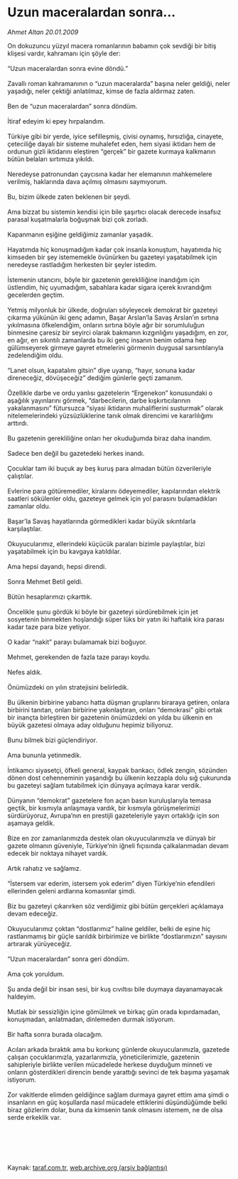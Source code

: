 # Uzun maceralardan sonra...

*Ahmet Altan 20.01.2009*

<div class="taraf_structure_2col_1zq">
<div class="margen_n">



 <p>On dokuzuncu yüzyıl macera romanlarının babamın çok sevdiği bir bitiş klişesi vardır, kahramanı için şöyle der: <br/><br/>“Uzun maceralardan sonra evine döndü.” <br/><br/>Zavallı roman kahramanının o “uzun maceralarda” başına neler geldiği, neler yaşadığı, neler çektiği anlatılmaz, kimse de fazla aldırmaz zaten. <br/><br/>Ben de “uzun maceralardan” sonra döndüm. <br/><br/>İtiraf edeyim ki epey hırpalandım. <br/><br/>Türkiye gibi bir yerde, iyice sefilleşmiş, çivisi oynamış, hırsızlığa, cinayete, çeteciliğe dayalı bir sisteme muhalefet eden, hem siyasi iktidarı hem de ordunun gizli iktidarını eleştiren “gerçek” bir gazete kurmaya kalkmanın bütün belaları sırtımıza yıkıldı. <br/><br/>Neredeyse patronundan çaycısına kadar her elemanının mahkemelere verilmiş, haklarında dava açılmış olmasını saymıyorum. <br/><br/>Bu, bizim ülkede zaten beklenen bir şeydi. <br/><br/>Ama bizzat bu sistemin kendisi için bile şaşırtıcı olacak derecede insafsız parasal kuşatmalarla boğuşmak bizi çok zorladı. <br/><br/>Kapanmanın eşiğine geldiğimiz zamanlar yaşadık. <br/><br/>Hayatımda hiç konuşmadığım kadar çok insanla konuştum, hayatımda hiç kimseden bir şey istememekle övünürken bu gazeteyi yaşatabilmek için neredeyse rastladığım herkesten bir şeyler istedim. <br/><br/>İstemenin utancını, böyle bir gazetenin gerekliliğine inandığım için üstlendim, hiç uyumadığım, sabahlara kadar sigara içerek kıvrandığım gecelerden geçtim. <br/><br/>Yetmiş milyonluk bir ülkede, doğruları söyleyecek demokrat bir gazeteyi çıkarma yükünün iki genç adamın, Başar Arslan’la Savaş Arslan’ın sırtına yıkılmasına öfkelendiğim, onların sırtına böyle ağır bir sorumluluğun binmesine çaresiz bir seyirci olarak bakmanın kızgınlığını yaşadığım, en zor, en ağır, en sıkıntılı zamanlarda bu iki genç insanın benim odama hep gülümseyerek girmeye gayret etmelerini görmenin duygusal sarsıntılarıyla zedelendiğim oldu. <br/><br/>“Lanet olsun, kapatalım gitsin” diye uyanıp, “hayır, sonuna kadar direneceğiz, dövüşeceğiz” dediğim günlerle geçti zamanım. <br/><br/>Özellikle darbe ve ordu yanlısı gazetelerin “Ergenekon” konusundaki o aşağılık yayınlarını görmek, “darbecilerin, darbe kışkırtıcılarının yakalanmasını” fütursuzca “siyasi iktidarın muhaliflerini susturmak” olarak nitelemelerindeki yüzsüzlüklerine tanık olmak direncimi ve kararlılığımı arttırdı. <br/><br/>Bu gazetenin gerekliliğine onları her okuduğumda biraz daha inandım. <br/><br/>Sadece ben değil bu gazetedeki herkes inandı. <br/><br/>Çocuklar tam iki buçuk ay beş kuruş para almadan bütün özverileriyle çalıştılar. <br/><br/>Evlerine para götüremediler, kiralarını ödeyemediler, kapılarından elektrik saatleri sökülenler oldu, gazeteye gelmek için yol parasını bulamadıkları zamanlar oldu. <br/><br/>Başar’la Savaş hayatlarında görmedikleri kadar büyük sıkıntılarla karşılaştılar. <br/><br/>Okuyucularımız, ellerindeki küçücük paraları bizimle paylaştılar, bizi yaşatabilmek için bu kavgaya katıldılar. <br/><br/>Ama hepsi dayandı, hepsi direndi. <br/><br/>Sonra Mehmet Betil geldi. <br/><br/>Bütün hesaplarımızı çıkarttık. <br/><br/>Öncelikle şunu gördük ki böyle bir gazeteyi sürdürebilmek için jet sosyetenin binmekten hoşlandığı süper lüks bir yatın iki haftalık kira parası kadar taze para bize yetiyor. <br/><br/>O kadar “nakit” parayı bulamamak bizi boğuyor. <br/><br/>Mehmet, gerekenden de fazla taze parayı koydu. <br/><br/>Nefes aldık. <br/><br/>Önümüzdeki on yılın stratejisini belirledik. <br/><br/>Bu ülkenin birbirine yabancı hatta düşman gruplarını biraraya getiren, onlara birbirini tanıtan, onları birbirine yakınlaştıran, onları “demokrasi” gibi ortak bir inançta birleştiren bir gazetenin önümüzdeki on yılda bu ülkenin en büyük gazetesi olmaya aday olduğunu hepimiz biliyoruz. <br/><br/>Bunu bilmek bizi güçlendiriyor. <br/><br/>Ama bununla yetinmedik. <br/><br/>İntikamcı siyasetçi, öfkeli general, kaypak bankacı, ödlek zengin, sözünden dönen dost cehenneminin yaşandığı bu ülkenin kezzapla dolu sığ çukurunda bu gazeteyi sağlam tutabilmek için dünyaya açılmaya karar verdik. <br/><br/>Dünyanın “demokrat” gazetelere fon açan basın kuruluşlarıyla temasa geçtik, bir kısmıyla anlaşmaya vardık, bir kısmıyla görüşmelerimizi sürdürüyoruz, Avrupa’nın en prestijli gazeteleriyle yayın ortaklığı için son aşamaya geldik. <br/><br/>Bize en zor zamanlarımızda destek olan okuyucularımızla ve dünyalı bir gazete olmanın güveniyle, Türkiye’nin iğneli fıçısında çalkalanmadan devam edecek bir noktaya nihayet vardık. <br/><br/>Artık rahatız ve sağlamız. <br/><br/>“İstersem var ederim, istersem yok ederim” diyen Türkiye’nin efendileri ellerinden geleni ardlarına komasınlar şimdi.<br/><br/>Biz bu gazeteyi çıkarırken söz verdiğimiz gibi bütün gerçekleri açıklamaya devam edeceğiz. <br/><br/>Okuyucularımız çoktan “dostlarımız” haline geldiler, belki de eşine hiç rastlanmamış bir güçle sarıldık birbirimize ve birlikte “dostlarımızın” sayısını artırarak yürüyeceğiz. <br/><br/>“Uzun maceralardan” sonra geri döndüm. <br/><br/>Ama çok yoruldum. <br/><br/>Şu anda değil bir insan sesi, bir kuş cıvıltısı bile duymaya dayanamayacak haldeyim. <br/><br/>Mutlak bir sessizliğin içine gömülmek ve birkaç gün orada kıpırdamadan, konuşmadan, anlatmadan, dinlemeden durmak istiyorum. <br/><br/>Bir hafta sonra burada olacağım. <br/><br/>Acıları arkada bıraktık ama bu korkunç günlerde okuyucularımızla, gazetede çalışan çocuklarımızla, yazarlarımızla, yöneticilerimizle, gazetenin sahipleriyle birlikte verilen mücadelede herkese duyduğum minneti ve onların gösterdikleri direncin bende yarattığı sevinci de tek başıma yaşamak istiyorum. <br/><br/>Zor vakitlerde elimden geldiğince sağlam durmaya gayret ettim ama şimdi o insanların en güç koşullarda nasıl mücadele ettiklerini düşündüğümde belki biraz gözlerim dolar, buna da kimsenin tanık olmasını istemem, ne de olsa serde erkeklik var.</p>
<br/>
<br/>
<br/>



<br/>


<div id="taraf_not">
</div>

</div>


</div>

Kaynak: [taraf.com.tr](http://www.taraf.com.tr:80/makale/3625.htm), [web.archive.org (arşiv bağlantısı)](http://web.archive.org/web/20090905091105/http://www.taraf.com.tr:80/makale/3625.htm)
